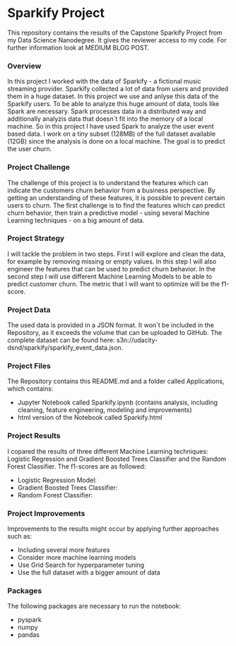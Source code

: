 # Sparkify Project

This repository contains the results of the Capstone Sparkify Project from my Data Science Nanodegree. It gives the reviewer access to my code. For further information look at MEDIUM BLOG POST.


### Overview
In this project I worked with the data of Sparkify - a fictional music streaming provider. Sparkify collected a lot of data from users and provided them in a huge dataset. In this project we use and anlyse this data of the Sparkify users. To be able to analyze this huge amount of data, tools like Spark are necessary. Spark processes data in a distributed way and additionally analyzis data that doesn´t fit into the memory of a local machine. So in this project I have used Spark to analyze the user event based data. I work on a tiny subset (128MB) of the full dataset available (12GB) since the analysis is done on a local machine. The goal is to predict the user churn.

### Project Challenge
The challenge of this project is to understand the features which can indicate the customers churn behavior from a business perspective. By getting an understanding of these features, it is possible to prevent certain users to churn. The first challenge is to find the features which can predict churn behavior, then train a predictive model - using several Machine Learning techniques - on a big amount of data.

### Project Strategy
I will tackle the problem in two steps. First I will explore and clean the data, for example by removing missing or empty values. In this step I will also engineer the features that can be used to predict churn behavior. In the second step I will use different Machine Learning Models to be able to predict customer churn. The metric that I will want to optimize will be the f1-score.

### Project Data
The used data is provided in a JSON format. It won´t be included in the Repository, as it exceeds the volume that can be uploaded to GitHub. The complete dataset can be found here: s3n://udacity-dsnd/sparkify/sparkify_event_data.json.

### Project Files
The Repository contains this README.md and a folder called Applications, which contains:

- Jupyter Notebook called Sparkify.ipynb (contains analysis, including cleaning, feature engineering, modeling and improvements)
- html version of the Notebook called Sparkify.html

### Project Results
I copared the results of three different Machine Learning techniques: Logistic Regression and Gradient Boosted Trees Classifier and the Random Forest Classifier. The f1-scores are as followed:

- Logistic Regression Model:
- Gradient Boosted Trees Classifier: 
- Random Forest Classifier:

### Project Improvements
Improvements to the results might occur by applying further approaches such as:

- Including several more features
- Consider more machine learning models
- Use Grid Search for hyperparameter tuning
- Use the full dataset with a bigger amount of data

### Packages
The following packages are necessary to run the notebook:
- pyspark
- numpy
- pandas
